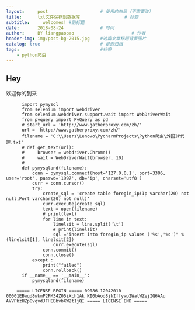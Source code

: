 ```yaml
---
layout:     post   				    # 使用的布局（不需要改）
title:      txt文件保存到数据库 				# 标题 
subtitle:     welcomes! #副标题
date:       2018-08-24 				# 时间
author:     BY liangpaopao						# 作者
header-img: img/post-bg-2015.jpg 	#这篇文章标题背景图片
catalog: true 						# 是否归档
tags:								#标签
    - python爬虫
---
```


## Hey
欢迎你的到来   
          
          
          
          
          import pymysql
          from selenium import webdriver
          from selenium.webdriver.support.wait import WebDriverWait
          from pyquery import PyQuery as pd
          # start_url = 'http://www.gatherproxy.com/zh/'
          url = 'http://www.gatherproxy.com/zh/'
          filename = 'C:\\Users\Lenovo\PycharmProjects\Python爬虫\外国IP代理.txt'
          # def get_text(url):
          #     browser = webdriver.Chrome()
          #     wait = WebDriverWait(browser, 10)
          #
          def pymysqland(filename):
              conn = pymysql.connect(host='127.0.0.1', port=3306, user='root', passwd='1997', db='ip', charset='utf8')
              curr = conn.cursor()
              try:
                  create_sql = 'create table foregin_ip(Ip varchar(20) not null,Port varchar(20) not null)'
                  curr.execute(create_sql)
                  text = open(filename)
                  # print(text)
                  for line in text:
                      linelsit = line.split('\t')
                      # print(linelsit)
                      sql ="insert into foregin_ip values ('%s','%s')" % (linelsit[1], linelsit[2])
                      curr.execute(sql)
                  conn.commit()
                  conn.close()
              except :
                  print("failed")
                  conn.rollback()
          if __name__ == '__main__':
              pymysqland(filename)

        ===== LICENSE BEGIN ===== 09086-12042010 00001EBwqd8wkmP2FM34Z05iXch1Ak KI0bAod8jkIffywp2WalWZejIQ6AAu              AVVPbzHZpOvqvdJFHEBbvbXW2t1jQI ===== LICENSE END =====
